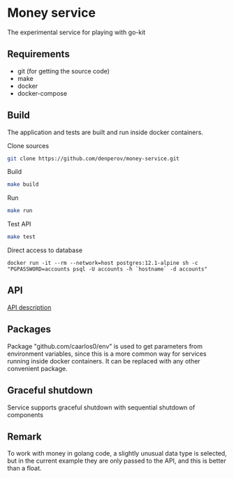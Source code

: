 # Money service
The experimental service for playing with go-kit

## Requirements
* git (for getting the source code)
* make
* docker
* docker-compose

## Build

The application and tests are built and run inside docker containers.

Clone sources
```bash
git clone https://github.com/denperov/money-service.git
```

Build
```bash
make build
```

Run
```bash
make run
```

Test API
```bash
make test
```

Direct access to database
```
docker run -it --rm --network=host postgres:12.1-alpine sh -c "PGPASSWORD=accounts psql -U accounts -h `hostname` -d accounts"
```

## API
[API description](docs/accounts/api.md)

## Packages

Package "github.com/caarlos0/env" is used to get parameters from environment variables, since this is a more common way for services running inside docker containers. It can be replaced with any other convenient package.

## Graceful shutdown

Service supports graceful shutdown with sequential shutdown of components

## Remark

To work with money in golang code, a slightly unusual data type is selected, but in the current example they are only passed to the API, and this is better than a float.
